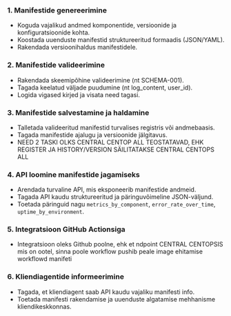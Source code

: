 ### 1. Manifestide genereerimine
- Koguda vajalikud andmed komponentide, versioonide ja konfiguratsioonide kohta.
- Koostada uuenduste manifestid struktureeritud formaadis (JSON/YAML).
- Rakendada versioonihaldus manifestidele.

### 2. Manifestide valideerimine
- Rakendada skeemipõhine valideerimine (nt SCHEMA-001).
- Tagada keelatud väljade puudumine (nt log_content, user_id).
- Logida vigased kirjed ja visata need tagasi.

### 3. Manifestide salvestamine ja haldamine
- Talletada valideeritud manifestid turvalises registris või andmebaasis.
- Tagada manifestide ajalugu ja versioonide jälgitavus.
- NEED 2 TASKI OLKS CENTRAL CENTOP ALL TEOSTATAVAD, EHK REGISTER JA HISTORY/VERSION SÄILITATAKSE CENTRAL CENTOPS ALL

### 4. API loomine manifestide jagamiseks
- Arendada turvaline API, mis eksponeerib manifestide andmeid.
- Tagada API kaudu struktureeritud ja päringuvõimeline JSON-väljund.
- Toetada päringuid nagu `metrics_by_component`, `error_rate_over_time`, `uptime_by_environment`.

### 5. Integratsioon GitHub Actionsiga
- Integratsioon oleks Github poolne, ehk et ndpoint CENTRAL CENTOPSIS mis on ootel, sinna poole workflow pushib peale image ehitamise workflowd manifeti

### 6. Kliendiagentide informeerimine
- Tagada, et kliendiagent saab API kaudu vajaliku manifesti info.
- Toetada manifesti rakendamise ja uuenduste algatamise mehhanisme kliendikeskkonnas.
